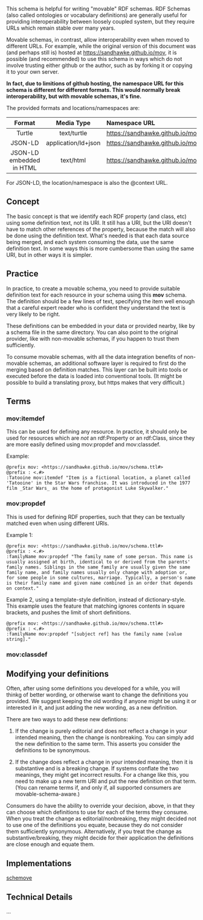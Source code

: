 This schema is helpful for writing "movable" RDF schemas. RDF Schemas (also called ontologies or vocabulary definitions) are generally useful for providing interoperability between loosely coupled system, but they require URLs which remain stable over many years.

Movable schemas, in contrast, allow interoperability even when moved to different URLs.  For example, while the original version of this document was (and perhaps still is) hosted at <https://sandhawke.github.io/mov>, it is possible (and recommended) to use this schema in ways which do not involve trusting either github or the author, such as by forking it or copying it to your own server.

**In fact, due to limitions of github hosting, the namespace URL for this schema is different for different formats.  This would normally break interoperability, but with movable schemas, it's fine.**

The provided formats and locations/namespaces are:

|Format|Media Type|Namespace URL|
|:----:|:---:|:------------|
|Turtle|text/turtle|<https://sandhawke.github.io/mov/schema.ttl#>
|JSON-LD|application/ld+json|<https://sandhawke.github.io/mov/schema.jsonld#>
|JSON-LD embedded in HTML|text/html|<https://sandhawke.github.io/mov#>

For JSON-LD, the location/namespace is also the @context URL.

## Concept

The basic concept is that we identify each RDF property (and class, etc) using some definition text, not its URI. It still has a URI, but the URI doesn't have to match other references of the property, because the match will also be done using the definition text.  What's needed is that each data source being merged, and each system consuming the data, use the same definition text.  In some ways this is more cumbersome than using the same URI, but in other ways it is simpler.

## Practice

In practice, to create a movable schema, you need to provide suitable definition text for each resource in your schema using this **mov** schema.  The definition should be a few lines of text, specifying the item well enough that a careful expert reader who is confident they understand the text is very likely to be right.

These definitions can be embedded in your data or provided nearby, like by a schema file in the same directory. You can also point to the original provider, like with non-movable schemas, if you happen to trust them sufficiently.

To consume movable schemas, with all the data integration benefits of non-movable schemas, an additional software layer is required to first do the merging based on definition matches.  This layer can be built into tools or executed before the data is loaded into conventional tools.   (It might be possible to build a translating proxy, but https makes that very difficult.)

## Terms

### **mov:itemdef**

This can be used for defining any resource.  In practice, it should only be used for resources which are _not_ an rdf:Property or an rdf:Class, since they are more easily defined using mov:propdef and mov:classdef.

Example:

```turtle
@prefix mov: <https://sandhawke.github.io/mov/schema.ttl#>
@prefix : <.#>
:Tatooine mov:itemdef "Item is a fictional location, a planet called 'Tatooine' in the Star Wars franchise. It was introduced in the 1977 film _Star Wars_ as the home of protagonist Luke Skywalker."
```

### **mov:propdef**

This is used for defining RDF properties, such that they can be textually matched even when using different URIs.

Example 1:

```turtle
@prefix mov: <https://sandhawke.github.io/mov/schema.ttl#>
@prefix : <.#>
:familyName mov:propdef "The family name of some person. This name is usually assigned at birth, identical to or derived from the parents' family names. Siblings in the same family are usually given the same family name, and family names usually only change with adoption or, for some people in some cultures, marriage. Typically, a person's name is their family name and given name combined in an order that depends on context."
```

Example 2, using a template-style definition, instead of dictionary-style. This example uses the feature that matching ignores contents in square brackets, and pushes the limit of short definitions.

```turtle
@prefix mov: <https://sandhawke.github.io/mov/schema.ttl#>
@prefix : <.#>
:familyName mov:propdef "[subject ref] has the family name [value string]."
```

### **mov:classdef**


## Modifying your definitions

Often, after using some definitions you developed for a while, you will thinkg of better wording, or otherwise want to change the definitions you provided. We suggest keeping the old wording if anyone might be using it or interested in it, and just adding the new wording, as a new definition.

There are two ways to add these new defintions:

1. If the change is purely editorial and does not reflect a change in your intended meaning, then the change is nonbreaking.  You can simply add the new definition to the same term.  This asserts you consider the definitions to be synonymous.

2. If the change does reflect a change in your intended meaning, then it is substantive and is a breaking change. If systems conflate the two meanings, they might get incorrect results. For a change like this, you need to make up a new term URI and put the new definition on that term.  (You can rename terms if, and only if, all supported consumers are movable-schema-aware.)

Consumers do have the ability to override your decision, above, in that they can choose which definitions to use for each of the terms they consume. When you treat the change as editorial/nonbreaking, they might decided not to use one of the definitions you equate, because they do not consider them sufficiently synonymous.  Alternatively, if you treat the change as substantive/breaking, they might decide for their application the definitions are close enough and equate them.

## Implementations

[schemove](https://github.com/sandhawke/schemove)

## Technical Details

...


<script type="application/ld+json">
// schema.jsonld should be copied here
</script>

<script type="text/turtle">
// schema.ttl should be copied here
</script>